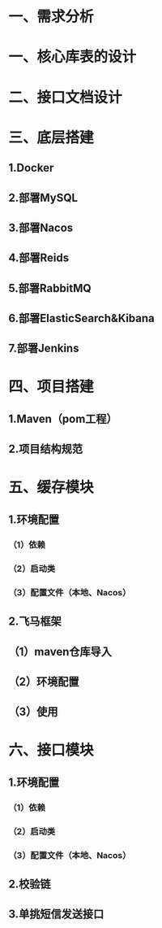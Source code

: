 # 一、需求分析







# 一、核心库表的设计

# 二、接口文档设计

# 三、底层搭建

## 1.Docker

## 2.部署MySQL

## 3.部署Nacos

## 4.部署Reids

## 5.部署RabbitMQ

## 6.部署ElasticSearch&Kibana

## 7.部署Jenkins

# 四、项目搭建

## 1.Maven（pom工程）

## 2.项目结构规范

# 五、缓存模块

## 1.环境配置

### （1）依赖

### （2）启动类

### （3）配置文件（本地、Nacos）

## 2.飞马框架

## （1）maven仓库导入

## （2）环境配置

## （3）使用

# 六、接口模块

## 1.环境配置

### （1）依赖

### （2）启动类

### （3）配置文件（本地、Nacos）

## 2.校验链

## 3.单挑短信发送接口

